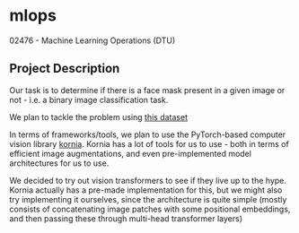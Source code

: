 # mlops
02476 - Machine Learning Operations (DTU)

## Project Description
Our task is to determine if there is a face mask present in a given image or not - i.e. a binary image classification task.

We plan to tackle the problem using [this dataset](https://www.kaggle.com/andrewmvd/face-mask-detection)


In terms of frameworks/tools, we plan to use the PyTorch-based computer vision library [kornia](https://github.com/kornia/kornia). Kornia has a lot of tools for us to use - both in terms of efficient image augmentations, and even pre-implemented model architectures for us to use.

We decided to try out vision transformers to see if they live up to the hype. Kornia actually has a pre-made implementation for this, but we might also try implementing it ourselves, since the architecture is quite simple (mostly consists of concatenating image patches with some positional embeddings, and then passing these through multi-head transformer layers)
